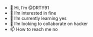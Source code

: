 - 👋 Hi, I’m @DRTY91
- 👀 I’m interested in fine
- 🌱 I’m currently learning yes
- 💞️ I’m looking to collaborate on hacker 
- 📫 How to reach me no


<!---
DRTY91/DRTY91 is a ✨ special ✨ repository because its `README.md` (this file) appears on your GitHub profile.
You can click the Preview link to take a look at your changes.
--->
